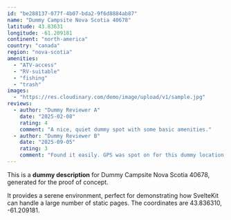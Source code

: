 ```yaml
---
id: "be288137-077f-4b07-bda2-9f6d8884ab87"
name: "Dummy Campsite Nova Scotia 40678"
latitude: 43.83631
longitude: -61.209181
continent: "north-america"
country: "canada"
region: "nova-scotia"
amenities:
  - "ATV-access"
  - "RV-suitable"
  - "fishing"
  - "trash"
images:
  - "https://res.cloudinary.com/demo/image/upload/v1/sample.jpg"
reviews:
  - author: "Dummy Reviewer A"
    date: "2025-02-08"
    rating: 4
    comment: "A nice, quiet dummy spot with some basic amenities."
  - author: "Dummy Reviewer B"
    date: "2025-09-05"
    rating: 3
    comment: "Found it easily. GPS was spot on for this dummy location."
---
```


This is a **dummy description** for Dummy Campsite Nova Scotia 40678, generated for the proof of concept.

It provides a serene environment, perfect for demonstrating how SvelteKit can handle a large number of static pages. The coordinates are 43.836310, -61.209181.
